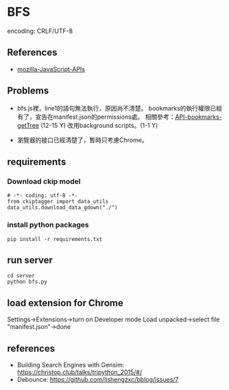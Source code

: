 # BFS

encoding: CRLF/UTF-8

## References
- [mozilla-JavaScript-APIs](https://developer.mozilla.org/en-US/docs/Mozilla/Add-ons/WebExtensions/API)

## Problems

- bfs.js裡，line1的語句無法執行，原因尚不清楚。
bookmarks的執行權限已經有了，宣告在manifest.json的permissions處。
相關參考：[API-bookmarks-getTree](https://developer.mozilla.org/en-US/docs/Mozilla/Add-ons/WebExtensions/API/bookmarks/getTree)
(12-15 Y) 改用background scripts。(1-1 Y)

- 瀏覽器的接口已經清楚了，暫時只考慮Chrome。

## requirements

### Download ckip model
```
# -*- coding: utf-8 -*-
from ckiptagger import data_utils
data_utils.download_data_gdown("./")
```

### install python packages
```
pip install -r requirements.txt
```

## run server
```
cd server
python bfs.py
```

## load extension for Chrome
Settings->Extensions->turn on Developer mode
Load unpacked->select file "manifest.json"->done

## references
* Building Search Engines with Gensim: https://christop.club/talks/tripython_2015/#/
* Debounce: https://github.com/lishengzxc/bblog/issues/7
